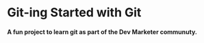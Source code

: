 # Git-ing Started with Git

#### A fun project to learn git as part of the **Dev Marketer** communuty.